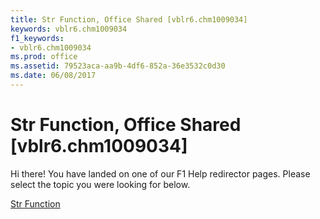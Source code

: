 ```yaml
---
title: Str Function, Office Shared [vblr6.chm1009034]
keywords: vblr6.chm1009034
f1_keywords:
- vblr6.chm1009034
ms.prod: office
ms.assetid: 79523aca-aa9b-4df6-852a-36e3532c0d30
ms.date: 06/08/2017
---
```



# Str Function, Office Shared [vblr6.chm1009034]

Hi there! You have landed on one of our F1 Help redirector pages. Please select the topic you were looking for below.

[Str Function](http://msdn.microsoft.com/library/bb9c4e8c-c3ea-5021-aa4c-473e30b64902%28Office.15%29.aspx)

